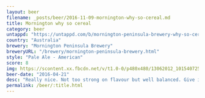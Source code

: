 ```yaml
---
layout: beer
filename: _posts/beer/2016-11-09-mornington-why-so-cereal.md
title: Mornington why so cereal
category: beer
untappd: "https://untappd.com/b/mornington-peninsula-brewery-why-so-cereal/1450494"
country: "Australia"
brewery: "Mornington Peninsula Brewery"
breweryURL: "/brewery/mornington-peninsula-brewery.html"
style: "Pale Ale - American"
score: 8
img: https://scontent.xx.fbcdn.net/v/t1.0-0/p480x480/13062012_10154072540558745_5299069403089933354_n.jpg?_nc_cat=100&_nc_oc=AQnxup517uSe1IGYldZvPh-YlAGN_nDJeoG-uy3F3NptHPBYcVzSWI-96WaPAcJcjk8&_nc_ht=scontent.xx&oh=dffc3d282428e1796496ccc895170b86&oe=5DC037AE
beer-date: "2016-04-21"
desc: "Really nice. Not too strong on flavour but well balanced. Give it a go if you're new to pale ales"
permalink: /beer/:title.html
---
```


